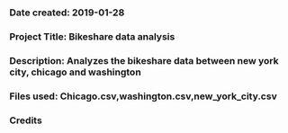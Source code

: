 ### Date created: 2019-01-28


### Project Title: Bikeshare data analysis


### Description: Analyzes the bikeshare data between new york city, chicago and washington


### Files used: Chicago.csv,washington.csv,new_york_city.csv


### Credits
